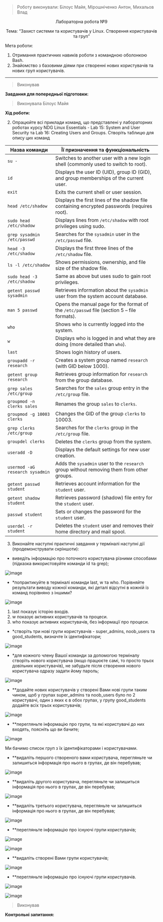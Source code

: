 > Роботу виконували: Білоус Майя, Мірошніченко Антон, Михальов Влад
<p align="center"> 
Лабораторна робота №9
</p>

<p align="center"> 
Тема: “Захист системи та користувачів у Linux. Створення користувачів та груп”
</p>

Мета роботи: 

1. Отримання практичних навиків роботи з командною оболонкою Bash.
2. Знайомство з базовими діями при створенні нових користувачів та нових груп користувачів.

---

> Виконував 

__Завдання для попередньої підготовки:__


> Виконувала Білоус Майя

__Хід роботи:__

2. Опрацюйте всі приклади команд, що представлені у лабораторних роботах курсу NDG Linux Essentials - Lab 15: System and User Security та Lab 16: Creating Users and Groups. Створіть таблицю для опису цих команд

| Назва команди                          | Її призначення та функціональність                                                                |
|----------------------------------------|---------------------------------------------------------------------------------------------------|
| `su -`                                 | Switches to another user with a new login shell (commonly used to switch to root).               |
| `id`                                   | Displays the user ID (UID), group ID (GID), and group memberships of the current user.           |
| `exit`                                 | Exits the current shell or user session.                                                         |
| `head /etc/shadow`                     | Displays the first lines of the shadow file containing encrypted passwords (requires root).      |
| `sudo head /etc/shadow`                | Displays lines from `/etc/shadow` with root privileges using sudo.                              |
| `grep sysadmin /etc/passwd`            | Searches for the `sysadmin` user in the `/etc/passwd` file.                                     |
| `head -3 /etc/shadow`                  | Displays the first three lines of the `/etc/shadow` file.                                        |
| `ls -l /etc/shadow`                    | Shows permissions, ownership, and file size of the shadow file.                                 |
| `sudo head -3 /etc/shadow`             | Same as above but uses sudo to gain root privileges.                                             |
| `getent passwd sysadmin`               | Retrieves information about the `sysadmin` user from the system account database.                |
| `man 5 passwd`                         | Opens the manual page for the format of the `/etc/passwd` file (section 5 – file formats).       |
| `who`                                  | Shows who is currently logged into the system.                                                   |
| `w`                                    | Displays who is logged in and what they are doing (more detailed than `who`).                   |
| `last`                                 | Shows login history of users.                                                                    |
| `groupadd -r research`                 | Creates a system group named `research` (with GID below 1000).                                   |
| `getent group research`                | Retrieves group information for `research` from the group database.                              |
| `grep sales /etc/group`                | Searches for the `sales` group entry in the `/etc/group` file.                                  |
| `groupmod -n clerks sales`             | Renames the group `sales` to `clerks`.                                                           |
| `groupmod -g 10003 clerks`             | Changes the GID of the group `clerks` to 10003.                                                  |
| `grep clerks /etc/group`               | Searches for the `clerks` group in the `/etc/group` file.                                       |
| `groupdel clerks`                      | Deletes the `clerks` group from the system.                                                      |
| `useradd -D`                           | Displays the default settings for new user creation.                                             |
| `usermod -aG research sysadmin`        | Adds the `sysadmin` user to the `research` group without removing them from other groups.        |
| `getent passwd student`                | Retrieves account information for the `student` user.                                            |
| `getent shadow student`                | Retrieves password (shadow) file entry for the `student` user.                                  |
| `passwd student`                       | Sets or changes the password for the `student` user.                                             |
| `userdel -r student`                   | Deletes the `student` user and removes their home directory and mail spool.                      |

3. Виконайте наступні практичні завдання у терміналі наступні дії (продемонструвати скріншоти):
- виведіть інформацію про поточного користувача різними способами (підказка використовуйте команди id та grep);

![image](https://github.com/user-attachments/assets/72440328-5af0-470f-b071-6cb2ff8a0739)

- *попрактикуйте в терміналі команди last, w та who. Порівняйте результати виводу кожної команди, які деталі відсутні в кожній із команд порівняно з іншими?

![image](https://github.com/user-attachments/assets/7d5aa56f-884f-4d42-97da-b461abff11c0)

1. last показує історію входів.
2. w показує активних користувачів та процеси.
3. who показує активних користувачів, без інформації про процеси.

- *створіть три нові групи користувачів - super_admins, noob_users та good_students, визначте їх ідентифікатори;

![image](https://github.com/user-attachments/assets/2aa48f8c-d74c-4e52-b901-8ed57ed31e9c)

- *для кожного члену Вашої команди за допомогою терміналу створіть нового користувача (якщо працюєте самі, то просто трьох довільних користувачів), не забудьте після створення нового користувача одразу задати йому пароль;

![image](https://github.com/user-attachments/assets/2817f59b-ce67-42f3-880f-bd91e8fdb41d)

- **додайте нових користувачів у створені Вами нові групи таким чином, щоб у групах super_admins та noob_users було по 2 користувачі, один з яких є в обох групах, у групу good_students додайте всіх трьох користувачів;

![image](https://github.com/user-attachments/assets/d12ee7c2-6cb7-4ce9-976c-27dda2a9e9f8)

- **перегляньте інформацію про групи, та які користувачі до них входять, поясніть що ви бачите;

![image](https://github.com/user-attachments/assets/4beca682-50fb-4e40-b8d2-ee35abf0227f)

Ми бачимо список груп з їх ідентифікаторами і користувачами.

- **видаліть першого створеного вами користувача, перегляньте чи залишиться інформація про нього в групах, де він перебував;

![image](https://github.com/user-attachments/assets/39b3d78d-4ffd-4f62-8c84-652627ce303e)

- **видаліть другого користувача, перегляньте чи залишиться інформація про нього в групах, де він перебував; 

![image](https://github.com/user-attachments/assets/81dfc549-f7c1-4b3c-8b18-6e93cd99a66f)

- **видаліть третього користувача, перегляньте чи залишиться інформація про нього в групах, де він перебував; 

![image](https://github.com/user-attachments/assets/6b8d47cd-07f4-4f34-b190-112ff9e2ea95)

- **перегляньте інформацію про існуючі групи користувачів;

![image](https://github.com/user-attachments/assets/dc6b46ef-d7f0-4a15-aef9-0a38365ee889)

![image](https://github.com/user-attachments/assets/fa1eef2f-4bb4-4335-a5dc-8528975edf30)

- **видаліть створені Вами групи користувачів;

![image](https://github.com/user-attachments/assets/29024430-2d68-46c6-b61f-c155fb0ec6a3)

- **перегляньте інформацію про існуючі групи користувачів.

![image](https://github.com/user-attachments/assets/bb6bdf85-70c6-45d9-a302-f299a530dec0)

![image](https://github.com/user-attachments/assets/e6959fd1-050d-40e7-b46e-d098b7aabbb5)

> Виконував 

__Контрольні запитання:__
